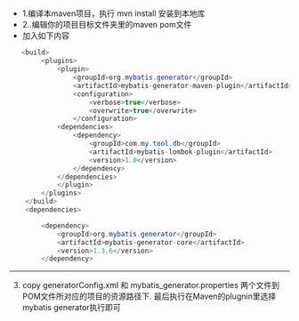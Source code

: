 ##
- 1.编译本maven项目，执行  mvn install 安装到本地库
- 2..编辑你的项目目标文件夹里的maven pom文件
- 加入如下内容
```java
   <build>
        <plugins>
            <plugin>
                <groupId>org.mybatis.generator</groupId>
                <artifactId>mybatis-generator-maven-plugin</artifactId>
                <configuration>
                    <verbose>true</verbose>
                    <overwrite>true</overwrite>
                </configuration>
            <dependencies>
                <dependency>
                    <groupId>com.my.tool.db</groupId>
                    <artifactId>mybatis-lombok-plugin</artifactId>
                    <version>1.0</version>
                </dependency>
            </dependencies>
            </plugin>
        </plugins>
    </build>
    <dependencies>

        <dependency>
            <groupId>org.mybatis.generator</groupId>
            <artifactId>mybatis-generator-core</artifactId>
            <version>1.3.6</version>
        </dependency>

```
---
3. copy generatorConfig.xml 和 mybatis_generator.properties 两个文件到POM文件所对应的项目的资源路径下.
最后执行在Maven的plugnin里选择mybatis generator执行即可